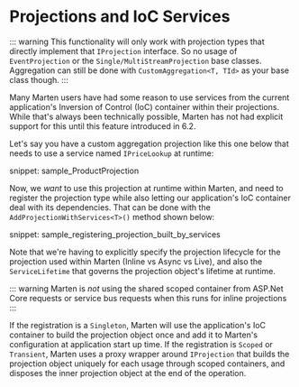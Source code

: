 # Projections and IoC Services

::: warning
This functionality will only work with projection types that directly implement that `IProjection`
interface. So no usage of `EventProjection` or the `Single/MultiStreamProjection` base classes. Aggregation
can still be done with `CustomAggregation<T, TId>` as your base class though.
:::

Many Marten users have had some reason to use services from the current application's Inversion of Control (IoC) container
within their projections. While that's always been technically possible, Marten has not had explicit support for this
until this feature introduced in 6.2.

Let's say you have a custom aggregation projection like this one below that needs to use a service named
`IPriceLookup` at runtime:

snippet: sample_ProductProjection

Now, we *want* to use this projection at runtime within Marten, and need to register the projection
type while also letting our application's IoC container deal with its dependencies. That can be
done with the `AddProjectionWithServices<T>()` method shown below:

snippet: sample_registering_projection_built_by_services

Note that we're having to explicitly specify the projection lifecycle for the projection used within
Marten (Inline vs Async vs Live), and also the `ServiceLifetime` that governs the projection object's
lifetime at runtime.

::: warning
Marten is *not* using the shared scoped container from ASP.Net Core requests or service bus
requests when this runs for inline projections
:::

If the registration is a `Singleton`, Marten will use the application's IoC container to build the
projection object once and add it to Marten's configuration at application start up time. If the
registration is `Scoped` or `Transient`, Marten uses a proxy wrapper around `IProjection` that builds
the projection object uniquely for each usage through scoped containers, and disposes the inner projection
object at the end of the operation.
